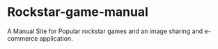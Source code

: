 # Rockstar-game-manual
A Manual Site for Popular rockstar games and an image sharing and e-commerce application.
